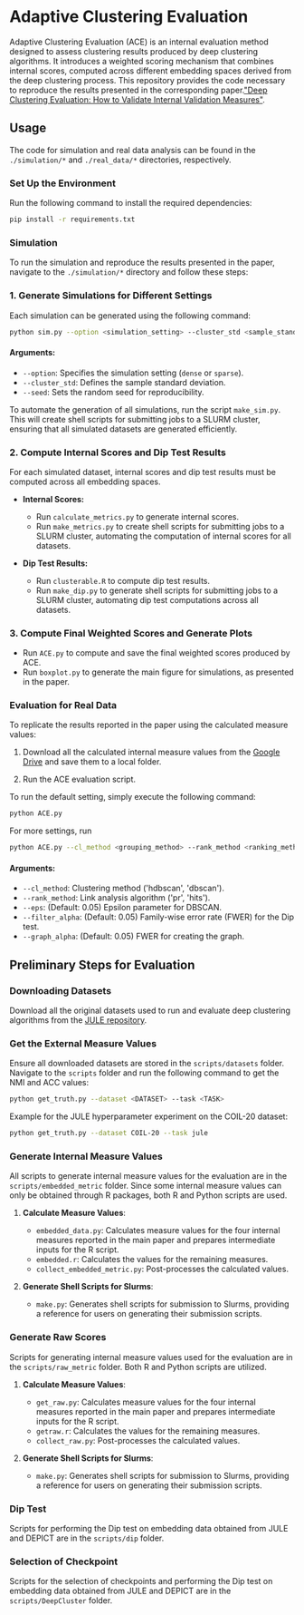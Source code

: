 # Adaptive Clustering Evaluation
Adaptive Clustering Evaluation (ACE) is an internal evaluation method designed to assess clustering results produced by deep clustering algorithms. It introduces a weighted scoring mechanism that combines internal scores, computed across different embedding spaces derived from the deep clustering process. This repository provides the code necessary to reproduce the results presented in the corresponding paper.["Deep Clustering Evaluation: How to Validate Internal Validation Measures"](https://arxiv.org/abs/2403.14830).

## Usage
The code for simulation and real data analysis can be found in the `./simulation/*` and `./real_data/*` directories, respectively.


### Set Up the Environment

Run the following command to install the required dependencies:

```bash
pip install -r requirements.txt
```


### Simulation
To run the simulation and reproduce the results presented in the paper, navigate to the `./simulation/*` directory and follow these steps:  

### **1. Generate Simulations for Different Settings**  
Each simulation can be generated using the following command:  
```bash
python sim.py --option <simulation_setting> --cluster_std <sample_standard_deviation> --seed <random_seed> 
```  
#### **Arguments:**  
- `--option`: Specifies the simulation setting (`dense` or `sparse`).  
- `--cluster_std`: Defines the sample standard deviation.  
- `--seed`: Sets the random seed for reproducibility.  

To automate the generation of all simulations, run the script `make_sim.py`. This will create shell scripts for submitting jobs to a SLURM cluster, ensuring that all simulated datasets are generated efficiently.  

### **2. Compute Internal Scores and Dip Test Results**  
For each simulated dataset, internal scores and dip test results must be computed across all embedding spaces.  

- **Internal Scores:**  
  - Run `calculate_metrics.py` to generate internal scores.  
  - Run `make_metrics.py` to create shell scripts for submitting jobs to a SLURM cluster, automating the computation of internal scores for all datasets.  

- **Dip Test Results:**  
  - Run `clusterable.R` to compute dip test results.  
  - Run `make_dip.py` to generate shell scripts for submitting jobs to a SLURM cluster, automating dip test computations across all datasets.  

### **3. Compute Final Weighted Scores and Generate Plots**  
- Run `ACE.py` to compute and save the final weighted scores produced by ACE.  
- Run `boxplot.py` to generate the main figure for simulations, as presented in the paper.
### Evaluation for Real Data

To replicate the results reported in the paper using the calculated measure values:

1. Download all the calculated internal measure values from the [Google Drive](https://drive.google.com/drive/folders/1FHehcJ8Qz7elY9IF3uu2JpMimH3G6l_D?usp=drive_link) and save them to a local folder.

2. Run the ACE evaluation script.

To run the default setting, simply execute the following command:

```bash
python ACE.py 
```
For more settings, run

```bash
python ACE.py --cl_method <grouping_method> --rank_method <ranking_method> --eps <dbscan_thresh> --filter_alpha <dip_fwer> --graph_alpha <graph_fwer>
```

#### Arguments:
- `--cl_method`: Clustering method ('hdbscan', 'dbscan').
- `--rank_method`: Link analysis algorithm ('pr', 'hits').
- `--eps`: (Default: 0.05) Epsilon parameter for DBSCAN.
- `--filter_alpha`: (Default: 0.05) Family-wise error rate (FWER) for the Dip test.
- `--graph_alpha`: (Default: 0.05) FWER for creating the graph.

## Preliminary Steps for Evaluation

### Downloading Datasets

Download all the original datasets used to run and evaluate deep clustering algorithms from the [JULE repository](https://github.com/jwyang/JULE.torch).

### Get the External Measure Values

Ensure all downloaded datasets are stored in the `scripts/datasets` folder. Navigate to the `scripts` folder and run the following command to get the NMI and ACC values:

```bash
python get_truth.py --dataset <DATASET> --task <TASK>
```

Example for the JULE hyperparameter experiment on the COIL-20 dataset:

```bash
python get_truth.py --dataset COIL-20 --task jule
```

### Generate Internal Measure Values

All scripts to generate internal measure values for the evaluation are in the `scripts/embedded_metric` folder. Since some internal measure values can only be obtained through R packages, both R and Python scripts are used.

1. **Calculate Measure Values**:
   - `embedded_data.py`: Calculates measure values for the four internal measures reported in the main paper and prepares intermediate inputs for the R script.
   - `embedded.r`: Calculates the values for the remaining measures.
   - `collect_embedded_metric.py`: Post-processes the calculated values.

2. **Generate Shell Scripts for Slurms**:
   - `make.py`: Generates shell scripts for submission to Slurms, providing a reference for users on generating their submission scripts.

### Generate Raw Scores

Scripts for generating internal measure values used for the evaluation are in the `scripts/raw_metric` folder. Both R and Python scripts are utilized.

1. **Calculate Measure Values**:
   - `get_raw.py`: Calculates measure values for the four internal measures reported in the main paper and prepares intermediate inputs for the R script.
   - `getraw.r`: Calculates the values for the remaining measures.
   - `collect_raw.py`: Post-processes the calculated values.

2. **Generate Shell Scripts for Slurms**:
   - `make.py`: Generates shell scripts for submission to Slurms, providing a reference for users on generating their submission scripts.

### Dip Test

Scripts for performing the Dip test on embedding data obtained from JULE and DEPICT are in the `scripts/dip` folder.

### Selection of Checkpoint

Scripts for the selection of checkpoints and performing the Dip test on embedding data obtained from JULE and DEPICT are in the `scripts/DeepCluster` folder.

